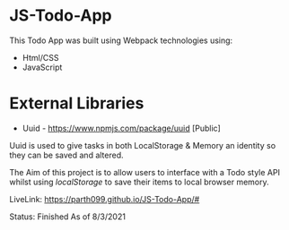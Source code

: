 # JS-Todo-App
This Todo App was built using Webpack technologies using:
* Html/CSS
* JavaScript
# External Libraries
* Uuid - https://www.npmjs.com/package/uuid [Public]

Uuid is used to give tasks in both LocalStorage & Memory an identity so they can be saved and altered.  


The Aim of this project is to allow users to interface with a Todo style API whilst using *localStorage* to save their items to local browser memory.

LiveLink: https://parth099.github.io/JS-Todo-App/# 

Status: Finished As of 8/3/2021
